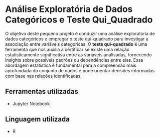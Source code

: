 # Análise Exploratória de Dados Categóricos e Teste Qui_Quadrado

O objetivo deste pequeno projeto é conduzir uma análise exploratória de dados categóricos e empregar o teste qui-quadrado para investigar a associação entre variáveis categoricas. 
O **teste qui-quadrado** é uma ferramenta que nos auxilia a certificar se existe uma relação estatisticamente significativa entre as variáveis analisadas, fornecendo insights 
sobre possíveis padrões ou dependências entre elas. 
Essa abordagem estatística é fundamental para a compreensão mais aprofundada do conjunto de dados e pode orientar decisões informadas com base nas relações identificadas.

## Ferramentas utilizadas

* Jupyter Notebook

## Linguagem utilizada

* R
